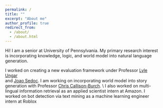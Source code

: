 ```yaml
---
permalink: /
title: ""
excerpt: "About me"
author_profile: true
redirect_from: 
  - /about/
  - /about.html
---
```


Hi! I am a senior at University of Pennsylvania. 
My primary research interest is incorporating knowledge, logic, and world model into natural language generation. 


I worked on creating a new evaluation framework under Professor [Lyle Ungar](https://www.seas.upenn.edu/~ungar/)  
and [Joao Sedoc](https://www.stern.nyu.edu/faculty/bio/joao-sedoc).
I am working on incorporating world model into story generation with Professor [Chris Callison-Burch](https://www.cis.upenn.edu/~ccb/).
\\
I also worked on multi-lingual information retrieval as an applied scientist intern at Amazon.
I worked on bot detection via text mining as a machine learning engineer intern at Roblox